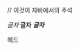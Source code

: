 <!-- 이곳은 아마 주석처리가 되지 않을까요? -->
// 이것이 자바에서의 주석
<!-- (여기에 뭘 넣어도 주석처리가 되어 안보인답니다.)-->
*글자*
**글자**
***글자***
</head>헤드</head>
